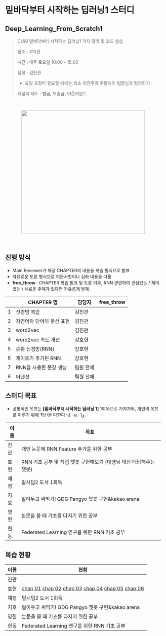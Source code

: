 # 밑바닥부터 시작하는 딥러닝1 스터디
## Deep_Learning_From_Scratch1
> CUAI 밑바닥부터 시작하는 딥러닝1 각자 정리 및 코드 실습
> 
> 장소 : 310관
>
> 시간 : 매주 토요일 10:00 - 15:00
>
> 팀장 : 김진관
> - 요일 조정이 필요할 때에는 최소 이전주의 주말까지 팀장님과 협의하기
>
> 패널티 제도 : 벌금, 보증금, 아웃카운트
>

<br/>

<p align="center">
       <img src ="http://www.hanbit.co.kr/data/books/B8475831198_l.jpg" height="400px"/>
</p>

<br/>

## 진행 방식

- Main Reviewer가 해당 CHAPTER의 내용을 복습 형식으로 발표
- 자유로운 토론 형식으로 의문사항이나 심화 내용을 다룸.
- **free_throw** : CHAPTER 복습 발표 및 토론 이후, RNN 관련하여 관심있는 / 재미있는 / 새로운 주제가 있다면 자유롭게 발제

|      | CHAPTER 명                | 담당자    | free_throw       |
| ---- | ------------------------- | --------- | ---------------- |
| 1    | 신경망 복습               | 김진관 |                  |
| 2    | 자연어와 단어의 분산 표현     | 김진관 |
| 3    | word2vec                  | 김진관      |                  |
| 4    | word2vec 속도 개선        | 강호현      |                  |
| 5    | 순환 신경망(RNN)          | 강호현      |                  |
| 6    | 게이트가 추가된 RNN       | 강호현      |                  |
| 7    | RNN을 사용한 문장 생성    | 팀원 전체      |                  |
| 8    | 어텐션                    | 팀원 전체      |                  |



## 스터디 목표

- 공통적인 목표는 **[밑바닥부터 시작하는 딥러닝 1]** 1회독으로 가져가되, 개인의 목표를 이루기 위해 최선을 다한다 ٩(`･ω･´)و

| 이름 | 목표                                                         |
| ---- | ------------------------------------------------------------ |
| 진관 | 개인 논문에 RNN Feature 추가를 위한 공부                     |
| 호현 | RNN 기초 공부 및 직접 챗봇 구현해보기 (대영님 대신 대답해주는 챗봇) |
| 채정 | 밑시딥2 도서 1회독                                           |
| 지호 | 알아두고 써먹기! GDG Pangyo 챗봇 구현&kakao arena            |
| 영헌 | 논문을 볼 때 기초를 다지기 위한 공부                         |
| 현동 | Federated Learning 연구를 위한 RNN 기초 공부                 |

## 복습 현황

| 이름 | 현황                                                         |
| ---- | ------------------------------------------------------------ |
| 진관 | |                  |
| 호현 | [chap 01](https://nbviewer.jupyter.org/github/kkole3897/Deep_Learning_From_Scratch1/blob/master/강호현/chap1.ipynb) [chap 02](https://nbviewer.jupyter.org/github/kkole3897/Deep_Learning_From_Scratch1/blob/master/강호현/Chapter2.ipynb) [chap 03](https://nbviewer.jupyter.org/github/kkole3897/Deep_Learning_From_Scratch1/blob/master/강호현/Chapter3.ipynb) [chap 04](https://nbviewer.jupyter.org/github/kkole3897/Deep_Learning_From_Scratch1/blob/master/강호현/Chapter4.ipynb) [chap 05](https://nbviewer.jupyter.org/github/kkole3897/Deep_Learning_From_Scratch1/blob/master/강호현/Chapter5.ipynb) [chap 06](https://nbviewer.jupyter.org/github/kkole3897/Deep_Learning_From_Scratch1/blob/master/강호현/Chapter6.ipynb)|
| 채정 | 밑시딥2 도서 1회독                                           |
| 지호 | 알아두고 써먹기! GDG Pangyo 챗봇 구현&kakao arena            |
| 영헌 | 논문을 볼 때 기초를 다지기 위한 공부                         |
| 현동 | Federated Learning 연구를 위한 RNN 기초 공부                 |

